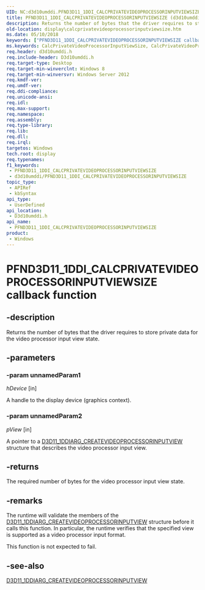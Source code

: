 ```yaml
---
UID: NC:d3d10umddi.PFND3D11_1DDI_CALCPRIVATEVIDEOPROCESSORINPUTVIEWSIZE
title: PFND3D11_1DDI_CALCPRIVATEVIDEOPROCESSORINPUTVIEWSIZE (d3d10umddi.h)
description: Returns the number of bytes that the driver requires to store private data for the video processor input view state.
old-location: display\calcprivatevideoprocessorinputviewsize.htm
ms.date: 05/10/2018
keywords: ["PFND3D11_1DDI_CALCPRIVATEVIDEOPROCESSORINPUTVIEWSIZE callback function"]
ms.keywords: CalcPrivateVideoProcessorInputViewSize, CalcPrivateVideoProcessorInputViewSize callback function [Display Devices], PFND3D11_1DDI_CALCPRIVATEVIDEOPROCESSORINPUTVIEWSIZE, PFND3D11_1DDI_CALCPRIVATEVIDEOPROCESSORINPUTVIEWSIZE callback, d3d10umddi/CalcPrivateVideoProcessorInputViewSize, display.calcprivatevideoprocessorinputviewsize
req.header: d3d10umddi.h
req.include-header: D3d10umddi.h
req.target-type: Desktop
req.target-min-winverclnt: Windows 8
req.target-min-winversvr: Windows Server 2012
req.kmdf-ver: 
req.umdf-ver: 
req.ddi-compliance: 
req.unicode-ansi: 
req.idl: 
req.max-support: 
req.namespace: 
req.assembly: 
req.type-library: 
req.lib: 
req.dll: 
req.irql: 
targetos: Windows
tech.root: display
req.typenames: 
f1_keywords:
 - PFND3D11_1DDI_CALCPRIVATEVIDEOPROCESSORINPUTVIEWSIZE
 - d3d10umddi/PFND3D11_1DDI_CALCPRIVATEVIDEOPROCESSORINPUTVIEWSIZE
topic_type:
 - APIRef
 - kbSyntax
api_type:
 - UserDefined
api_location:
 - D3d10umddi.h
api_name:
 - PFND3D11_1DDI_CALCPRIVATEVIDEOPROCESSORINPUTVIEWSIZE
product:
 - Windows
---
```


# PFND3D11_1DDI_CALCPRIVATEVIDEOPROCESSORINPUTVIEWSIZE callback function


## -description

Returns the number of bytes that the driver requires to store private data for the video processor input view state.

## -parameters

### -param unnamedParam1

*hDevice* [in]

A handle to the display device (graphics context).

### -param unnamedParam2

*pView* [in]

A pointer to a <a href="/windows-hardware/drivers/ddi/d3d10umddi/ns-d3d10umddi-d3d11_1ddiarg_createvideoprocessorinputview">D3D11_1DDIARG_CREATEVIDEOPROCESSORINPUTVIEW</a> structure that describes the video processor input view.

## -returns

The required number of bytes for the video processor input view state.

## -remarks

The runtime will validate the members of the <a href="/windows-hardware/drivers/ddi/d3d10umddi/ns-d3d10umddi-d3d11_1ddiarg_createvideoprocessorinputview">D3D11_1DDIARG_CREATEVIDEOPROCESSORINPUTVIEW</a> structure before it calls this function. In particular, the runtime verifies that the specified view is supported as a video processor input format.

This function is not expected to fail.

## -see-also

<a href="/windows-hardware/drivers/ddi/d3d10umddi/ns-d3d10umddi-d3d11_1ddiarg_createvideoprocessorinputview">D3D11_1DDIARG_CREATEVIDEOPROCESSORINPUTVIEW</a>

